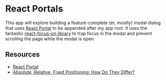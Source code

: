 # React Portals

This app will explore building a feature-complete (er, mostly) modal dialog that uses [React Portal](https://reactjs.org/docs/portals.html) to be appended after my app root. It uses the fantastic [react-focus-on library](https://github.com/theKashey/react-focus-on) to trap focus in the modal and prevent scrolling the page while the modal is open.

## Resources

- [React Portal](https://reactjs.org/docs/portals.html)
- [Absolute, Relative, Fixed Positioning: How Do They Differ?](https://css-tricks.com/absolute-relative-fixed-positioining-how-do-they-differ/)
